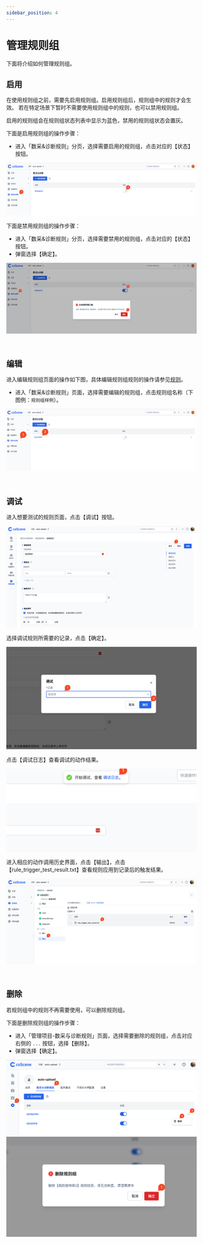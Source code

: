 ```yaml
---
sidebar_position: 4
---
```


# 管理规则组

下面将介绍如何管理规则组。

## 启用

在使用规则组之前，需要先启用规则组。启用规则组后，规则组中的规则才会生效。
若在特定场景下暂时不需要使用规则组中的规则，也可以禁用规则组。

启用的规则组会在规则组状态列表中显示为蓝色，禁用的规则组状态会置灰。

下面是启用规则组的操作步骤：

- 进入「数采&诊断规则」分页，选择需要启用的规则组，点击对应的【状态】按钮。

![9-4-enable-rule-set](./img/9-4-enable-rule-set.png)

下面是禁用规则组的操作步骤：

- 进入「数采&诊断规则」分页，选择需要禁用的规则组，点击对应的【状态】按钮。
- 弹窗选择【确定】。

![9-4-disable-rule-set-confirm](./img/9-4-disable-rule-set-confirm.png)

<br />

## 编辑

进入编辑规则组页面的操作如下图，具体编辑规则组规则的操作请参见[规则](./3-add-rule.md#rule-group)。

- 进入「数采&诊断规则」页面，选择需要编辑的规则组，点击规则组名称（下图例：`规则组样例`）。

![9-4-click-rule-set](./img/9-4-click-rule-set.png)

<br />

## 调试

进入想要测试的规则页面，点击【调试】按钮。

![pro-rule-test-1](./img/pro-rule-test-1.png)

选择调试规则所需要的记录，点击【确定】。

![pro-rule-test-2](./img/pro-rule-test-2.png)

点击【调试日志】查看调试的动作结果。

![pro-rule-test-3](./img/pro-rule-test-3.png)

进入相应的动作调用历史界面，点击【输出】，点击【rule_trigger_test_result.txt】查看规则应用到记录后的触发结果。

![pro-rule-test-4](./img/pro-rule-test-4.png)

<br />

## 删除

若规则组中的规则不再需要使用，可以删除规则组。

下面是删除规则组的操作步骤：

- 进入「管理项目-数采与诊断规则」页面，选择需要删除的规则组，点击对应右侧的 `...` 按钮，选择【删除】。
- 弹窗选择【确定】。

![9-4-pro-rule-manage-delete](./img/9-4-pro-rule-manage-delete.png)
![9-4-pro-rule-manage-delete-2](./img/9-4-pro-rule-manage-delete-2.png)
